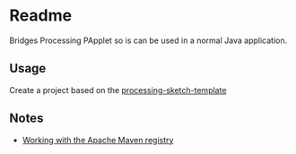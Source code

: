 # Readme

Bridges Processing PApplet so is can be used in a normal Java application.

## Usage

Create a project based on the [processing-sketch-template](https://github.com/BenMens/processing-sketch-template)

## Notes

- [Working with the Apache Maven registry](https://docs.github.com/en/packages/working-with-a-github-packages-registry/working-with-the-apache-maven-registry)

